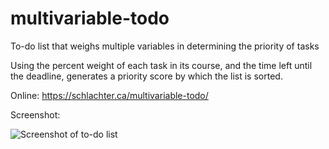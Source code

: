 # multivariable-todo
To-do list that weighs multiple variables in determining the priority of tasks

Using the percent weight of each task in its course, and the time left until the deadline, generates a priority score by which the list is sorted.

Online: https://schlachter.ca/multivariable-todo/

Screenshot:

![Screenshot of to-do list](https://schlachter.ca/multivariable-todo/images/tasks.png)
